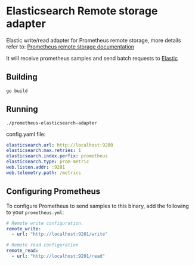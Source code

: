 # Elasticsearch Remote storage adapter

Elastic write/read adapter for Prometheus remote storage, more details refer to: [Prometheus remote storage documentation](https://github.com/prometheus/prometheus/tree/master/documentation/examples/remote_storage/remote_storage_adapter)

It will receive prometheus samples and send batch requests to [Elastic](https://www.elastic.co/)

## Building

```
go build
```

## Running

```
./prometheus-elasticsearch-adapter
```

config.yaml file:

```yaml
elasticsearch.url: http://localhost:9200
elasticsearch.max.retries: 1
elasticsearch.index.perfix: prometheus
elasticsearch.type: prom-metric
web.listen.addr: :9201
web.telemetry.path: /metrics
```

## Configuring Prometheus

To configure Prometheus to send samples to this binary, add the following to your `prometheus.yml`:

```yaml
# Remote write configuration.
remote_write:
  - url: "http://localhost:9201/write"

# Remote read configuration
remote_read:
  - url: "http://localhost:9201/read"
```
